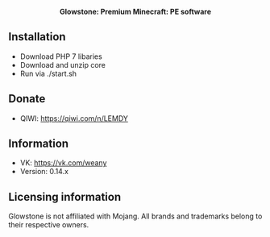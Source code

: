 <p align="center">
	<b>Glowstone: Premium Minecraft: PE software</b>
</p>

## Installation
- Download PHP 7 libaries
- Download and unzip core
- Run via ./start.sh

## Donate
- QIWI: https://qiwi.com/n/LEMDY

## Information
- VK: https://vk.com/weany
- Version: 0.14.x

## Licensing information
Glowstone is not affiliated with Mojang. All brands and trademarks belong to their respective owners.
